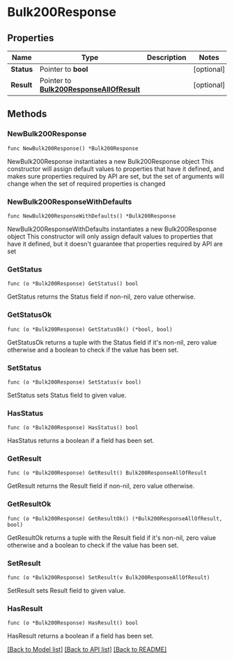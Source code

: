 # Bulk200Response

## Properties

Name | Type | Description | Notes
------------ | ------------- | ------------- | -------------
**Status** | Pointer to **bool** |  | [optional] 
**Result** | Pointer to [**Bulk200ResponseAllOfResult**](Bulk200ResponseAllOfResult.md) |  | [optional] 

## Methods

### NewBulk200Response

`func NewBulk200Response() *Bulk200Response`

NewBulk200Response instantiates a new Bulk200Response object
This constructor will assign default values to properties that have it defined,
and makes sure properties required by API are set, but the set of arguments
will change when the set of required properties is changed

### NewBulk200ResponseWithDefaults

`func NewBulk200ResponseWithDefaults() *Bulk200Response`

NewBulk200ResponseWithDefaults instantiates a new Bulk200Response object
This constructor will only assign default values to properties that have it defined,
but it doesn't guarantee that properties required by API are set

### GetStatus

`func (o *Bulk200Response) GetStatus() bool`

GetStatus returns the Status field if non-nil, zero value otherwise.

### GetStatusOk

`func (o *Bulk200Response) GetStatusOk() (*bool, bool)`

GetStatusOk returns a tuple with the Status field if it's non-nil, zero value otherwise
and a boolean to check if the value has been set.

### SetStatus

`func (o *Bulk200Response) SetStatus(v bool)`

SetStatus sets Status field to given value.

### HasStatus

`func (o *Bulk200Response) HasStatus() bool`

HasStatus returns a boolean if a field has been set.

### GetResult

`func (o *Bulk200Response) GetResult() Bulk200ResponseAllOfResult`

GetResult returns the Result field if non-nil, zero value otherwise.

### GetResultOk

`func (o *Bulk200Response) GetResultOk() (*Bulk200ResponseAllOfResult, bool)`

GetResultOk returns a tuple with the Result field if it's non-nil, zero value otherwise
and a boolean to check if the value has been set.

### SetResult

`func (o *Bulk200Response) SetResult(v Bulk200ResponseAllOfResult)`

SetResult sets Result field to given value.

### HasResult

`func (o *Bulk200Response) HasResult() bool`

HasResult returns a boolean if a field has been set.


[[Back to Model list]](../README.md#documentation-for-models) [[Back to API list]](../README.md#documentation-for-api-endpoints) [[Back to README]](../README.md)


